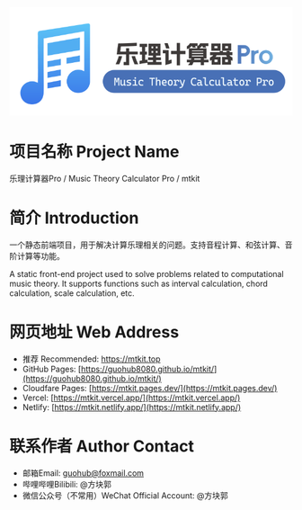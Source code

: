 ![cover](.\readme_imgs\cover.png)

# 项目名称 Project Name

乐理计算器Pro / Music Theory Calculator Pro / mtkit

# 简介 Introduction

一个静态前端项目，用于解决计算乐理相关的问题。支持音程计算、和弦计算、音阶计算等功能。

A static front-end project used to solve problems related to computational music theory. It supports functions such as
interval calculation, chord calculation, scale calculation, etc.

# 网页地址 Web Address

- 推荐 Recommended:  [https://mtkit.top ](https://mtkit.top)
- GitHub Pages: [https://guohub8080.github.io/mtkit/](https://guohub8080.github.io/mtkit/)
- Cloudfare Pages: [https://mtkit.pages.dev/](https://mtkit.pages.dev/)
- Vercel: [https://mtkit.vercel.app/](https://mtkit.vercel.app/)
- Netlify: [https://mtkit.netlify.app/](https://mtkit.netlify.app/)

# 联系作者 Author Contact

- 邮箱Email: guohub@foxmail.com
- 哔哩哔哩Bilibili: @方块郭
- 微信公众号（不常用）WeChat Official Account: @方块郭
